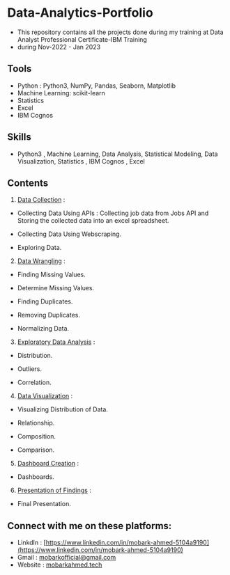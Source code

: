 # Data-Analytics-Portfolio
- This repository contains all the projects done during my training at Data Analyst Professional Certificate-IBM Training 
- during Nov-2022 - Jan 2023
## Tools
- Python : Python3, NumPy, Pandas, Seaborn, Matplotlib
- Machine Learning: scikit-learn
- Statistics
- Excel
- IBM Cognos
## Skills
- Python3 , Machine Learning, Data Analysis, Statistical Modeling, Data Visualization, Statistics , IBM Cognos , Excel
## Contents
1. [Data Collection](https://github.com/MOBARK-AHMED/Mobark-s_portfolio/tree/main/Projects/Data%20Collection) :

- Collecting Data Using APIs : Collecting job data from Jobs API and Storing the collected data into an excel spreadsheet.

- Collecting Data Using Webscraping.
 
- Exploring Data.

2. [Data Wrangling](https://github.com/MOBARK-AHMED/Mobark-s_portfolio/tree/main/Projects/Data%20Wrangling) :

- Finding Missing Values.

- Determine Missing Values.

- Finding Duplicates.

- Removing Duplicates.

- Normalizing Data.

3. [Exploratory Data Analysis](https://github.com/MOBARK-AHMED/Mobark-s_portfolio/tree/main/Projects/Exploratory%20Data%20Analysis) :

- Distribution.

- Outliers.

- Correlation.

4. [Data Visualization](https://github.com/MOBARK-AHMED/Mobark-s_portfolio/tree/main/Projects/Data%20Visualization) : 

- Visualizing Distribution of Data.

- Relationship.

- Composition.

- Comparison.

5. [Dashboard Creation](https://github.com/MOBARK-AHMED/Mobark-s_portfolio/tree/main/Projects/Dashboards) :

- Dashboards.

6. [Presentation of Findings](https://github.com/MOBARK-AHMED/Mobark-s_portfolio/tree/main/Projects/Final%20Presentation) :

- Final Presentation.
## Connect with me on these platforms:
- LinkdIn : [https://www.linkedin.com/in/mobark-ahmed-5104a9190](https://www.linkedin.com/in/mobark-ahmed-5104a9190)
- Gmail :  [mobarkofficial@gmail.com](mailto:mobarkofficial@gmail.com)
- Website : [mobarkahmed.tech](https://www.mobarkahmed.tech)
